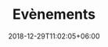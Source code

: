 ---
title: "Evènements"
date: 2018-12-29T11:02:05+06:00
icon: "ti-calendar"
description: "Lorem ipsum dolor sit amet ipsum dolor sit amet ipsum dolor sit amet"
type : "pages"
language: fr
---